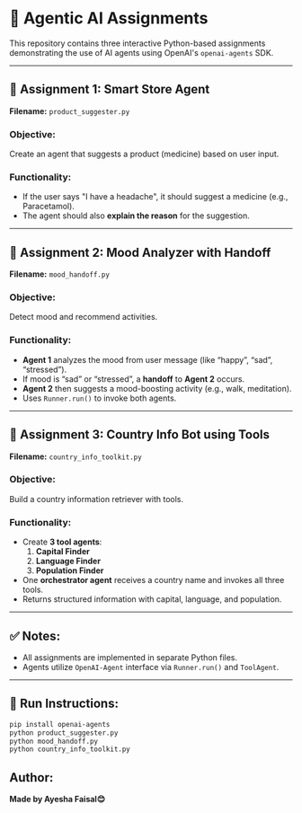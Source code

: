 # 🧠 Agentic AI Assignments

This repository contains three interactive Python-based assignments demonstrating the use of AI agents using OpenAI's `openai-agents` SDK.

---

## 📁 Assignment 1: Smart Store Agent

**Filename:** `product_suggester.py`

### Objective:
Create an agent that suggests a product (medicine) based on user input.

### Functionality:
- If the user says "I have a headache", it should suggest a medicine (e.g., Paracetamol).
- The agent should also **explain the reason** for the suggestion.

---

## 📁 Assignment 2: Mood Analyzer with Handoff

**Filename:** `mood_handoff.py`

### Objective:
Detect mood and recommend activities.

### Functionality:
- **Agent 1** analyzes the mood from user message (like “happy”, “sad”, “stressed”).
- If mood is “sad” or “stressed”, a **handoff** to **Agent 2** occurs.
- **Agent 2** then suggests a mood-boosting activity (e.g., walk, meditation).
- Uses `Runner.run()` to invoke both agents.

---

## 📁 Assignment 3: Country Info Bot using Tools

**Filename:** `country_info_toolkit.py`

### Objective:
Build a country information retriever with tools.

### Functionality:
- Create **3 tool agents**:
  1. **Capital Finder**
  2. **Language Finder**
  3. **Population Finder**
- One **orchestrator agent** receives a country name and invokes all three tools.
- Returns structured information with capital, language, and population.

---

## ✅ Notes:
- All assignments are implemented in separate Python files.
- Agents utilize `OpenAI-Agent` interface via `Runner.run()` and `ToolAgent`.

---

## 🚀 Run Instructions:

```bash
pip install openai-agents
python product_suggester.py
python mood_handoff.py
python country_info_toolkit.py
```

## Author: 
**Made by Ayesha Faisal😊**
